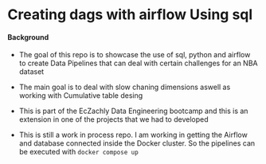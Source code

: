 # Creating dags with airflow Using sql
#### Background
- The goal of this repo is to showcase the use of sql, python and airflow to create Data Pipelines that can deal with certain challenges for an NBA dataset
- The main goal is to deal with slow chaning dimensions aswell as working with Cumulative table desing

- This is part of the EcZachly Data Engineering bootcamp and this is an extension in one of the projects that we had to developed

- This is still a work in process repo. I am working in getting the Airflow and database connected inside the Docker cluster. So the pipelines can be executed with `docker compose up`